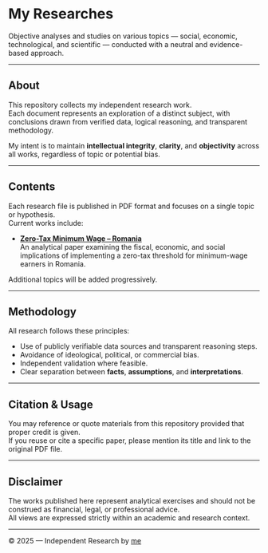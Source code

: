 # My Researches

Objective analyses and studies on various topics — social, economic, technological, and scientific — conducted with a neutral and evidence-based approach.

---

## About

This repository collects my independent research work.  
Each document represents an exploration of a distinct subject, with conclusions drawn from verified data, logical reasoning, and transparent methodology.

My intent is to maintain **intellectual integrity**, **clarity**, and **objectivity** across all works, regardless of topic or potential bias.

---

## Contents

Each research file is published in PDF format and focuses on a single topic or hypothesis.  
Current works include:

- **[Zero-Tax Minimum Wage – Romania](./Zero-Tax-Minimum-Wage-Romania.pdf)**  
  An analytical paper examining the fiscal, economic, and social implications of implementing a zero-tax threshold for minimum-wage earners in Romania.

Additional topics will be added progressively.

---

## Methodology

All research follows these principles:
- Use of publicly verifiable data sources and transparent reasoning steps.  
- Avoidance of ideological, political, or commercial bias.  
- Independent validation where feasible.  
- Clear separation between **facts**, **assumptions**, and **interpretations**.

---

## Citation & Usage

You may reference or quote materials from this repository provided that proper credit is given.  
If you reuse or cite a specific paper, please mention its title and link to the original PDF file.

---

## Disclaimer

The works published here represent analytical exercises and should not be construed as financial, legal, or professional advice.  
All views are expressed strictly within an academic and research context.

---

© 2025 — Independent Research by [me](https://cojan.ro)
